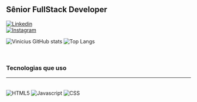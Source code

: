 ## Sênior FullStack Developer

[![Linkedin](https://img.shields.io/badge/LinkedIn-0077B5?style=for-the-badge&logo=linkedin&logoColor=white)](https://www.linkedin.com/in/william-bartz-3828942a9/)
<br>
[![Instagram](https://img.shields.io/badge/Instagram-E4405F?style=for-the-badge&logo=instagram&logoColor=white)](https://www.instagram.com/williamf.brtz/)

![Vinicius GitHub stats](https://github-readme-stats.vercel.app/api?username=wbartz&show_icons=true&theme=dracula)
![Top Langs](https://github-readme-stats.vercel.app/api/top-langs/?username=wbartz&size_weight=0.5&count_weight=0.5)

<br>

### Tecnologias que uso
<hr>

<div style='display: inline_block'><br>
  <img align='center' alt='HTML5' src='https://img.shields.io/badge/HTML-239120?style=for-the-badge&logo=html5&logoColor=white'>
  <img align='center' alt='Javascript' src='https://img.shields.io/badge/JavaScript-F7DF1E?style=for-the-badge&logo=javascript&logoColor=black'>
  <img align='center' alt='CSS' src='https://img.shields.io/badge/CSS-239120?&style=for-the-badge&logo=css3&logoColor=white'>
</div>
